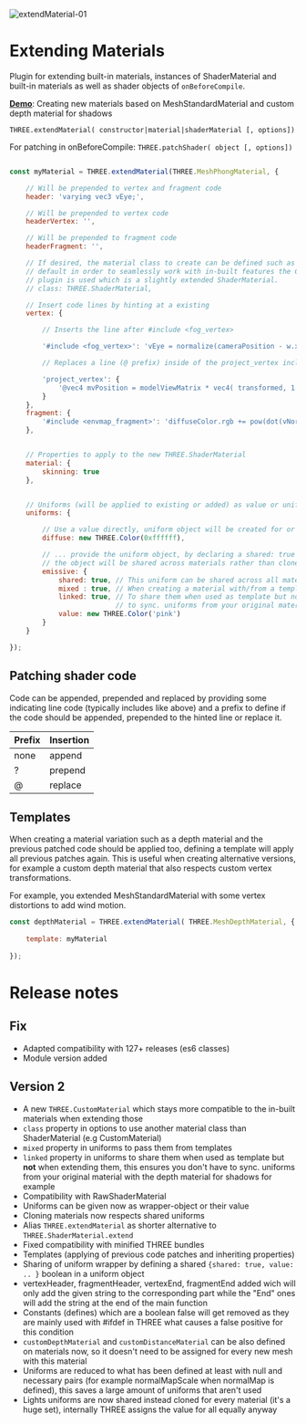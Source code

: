 ![extendMaterial-01](https://user-images.githubusercontent.com/28584767/157964069-93f706d4-538c-4e78-b61e-268c8c8da5df.jpg)

# Extending Materials
Plugin for extending built-in materials, instances of ShaderMaterial and built-in materials as well as shader objects of `onBeforeCompile`.

[**Demo**](https://codepen.io/Fyrestar/pen/jOqyppp?editors=0010): Creating new materials based on MeshStandardMaterial and custom depth material for shadows

`THREE.extendMaterial( constructor|material|shaderMaterial [, options])`

For patching in onBeforeCompile:
`THREE.patchShader( object [, options])`



```javascript

const myMaterial = THREE.extendMaterial(THREE.MeshPhongMaterial, {

	// Will be prepended to vertex and fragment code
	header: 'varying vec3 vEye;',

	// Will be prepended to vertex code
	headerVertex: '',

	// Will be prepended to fragment code
	headerFragment: '',

	// If desired, the material class to create can be defined such as RawShaderMaterial or ShaderMaterial, by
	// default in order to seamlessly work with in-built features the CustomMaterial class provided by this
	// plugin is used which is a slightly extended ShaderMaterial.
	// class: THREE.ShaderMaterial,

	// Insert code lines by hinting at a existing
	vertex: {

		// Inserts the line after #include <fog_vertex>

		'#include <fog_vertex>': 'vEye = normalize(cameraPosition - w.xyz);',

		// Replaces a line (@ prefix) inside of the project_vertex include

		'project_vertex': {
			'@vec4 mvPosition = modelViewMatrix * vec4( transformed, 1.0 );': 'vec4 mvPosition = modelViewMatrix * vec4( transformed * 0.5, 1.0 );'
		}
	},
	fragment: {
		'#include <envmap_fragment>': 'diffuseColor.rgb += pow(dot(vNormal, vEye), 3.0);'
	},


	// Properties to apply to the new THREE.ShaderMaterial
	material: {
		skinning: true
	},


	// Uniforms (will be applied to existing or added) as value or uniform object
	uniforms: {

		// Use a value directly, uniform object will be created for or ..
		diffuse: new THREE.Color(0xffffff),

		// ... provide the uniform object, by declaring a shared: true property and such you can ensure
		// the object will be shared across materials rather than cloned.
		emissive: {
			shared: true, // This uniform can be shared across all materials it gets assigned to, sharing the value
			mixed : true, // When creating a material with/from a template this will be passed through
			linked: true, // To share them when used as template but not when extending them further, this ensures you don’t have
						  // to sync. uniforms from your original material with the depth material for shadows for example (see Demo)
			value: new THREE.Color('pink')
		}
	}

});
```

## Patching shader code

Code can be appended, prepended and replaced by providing some indicating line code (typically includes like above) and a prefix to define if the code should be appended, prepended to the hinted line or replace it.

Prefix | Insertion
--- | ---
none | append
? | prepend
@ | replace

## Templates

When creating a material variation such as a depth material and the previous patched code should be applied too, defining a template will apply all previous patches again. This is useful when creating alternative versions, for example a custom depth material that also respects custom vertex transformations.

For example, you extended MeshStandardMaterial with some vertex distortions to add wind motion.

```javascript
const depthMaterial = THREE.extendMaterial( THREE.MeshDepthMaterial, {
	
	template: myMaterial
	
});
```

# Release notes

## Fix

- Adapted compatibility with 127+ releases (es6 classes)
- Module version added

## Version 2

- A new `THREE.CustomMaterial` which stays more compatible to the in-built materials when extending those
- `class` property in options to use another material class than ShaderMaterial (e.g CustomMaterial)
- `mixed` property in uniforms to pass them from templates
- `linked` property in uniforms to share them when used as template but **not** when extending them, this ensures you don't have to sync. uniforms from your original material with the depth material for shadows for example
- Compatibility with RawShaderMaterial
- Uniforms can be given now as wrapper-object or their value
- Cloning materials now respects shared uniforms
- Alias `THREE.extendMaterial` as shorter alternative to `THREE.ShaderMaterial.extend`
- Fixed compatibility with minified THREE bundles
- Templates (applying of previous code patches and inheriting properties)
- Sharing of uniform wrapper by defining a shared `{shared: true, value: .. }` boolean in a uniform object
- vertexHeader, fragmentHeader, vertexEnd, fragmentEnd added wich will only add the given string to the corresponding part while the "End" ones will add the string at the end of the main function
- Constants (defines) which are a boolean false will get removed as they are mainly used with #ifdef in THREE what causes a false positive for this condition
- `customDepthMaterial` and `customDistanceMaterial` can be also defined on materials now, so it doesn't need to be assigned for every new mesh with this material
- Uniforms are reduced to what has been defined at least with null and necessary pairs (for example normalMapScale when normalMap is defined), this saves a large amount of uniforms that aren't used
- Lights uniforms are now shared instead cloned for every material (it's a huge set), internally THREE assigns the value for all equally anyway
